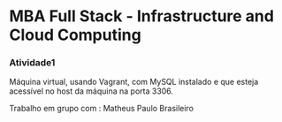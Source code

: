 # MBA Full Stack - Infrastructure and Cloud Computing

### Atividade1
Máquina virtual, usando Vagrant, com MySQL instalado e que esteja acessível no host da máquina na porta 3306.  

Trabalho em grupo com : Matheus Paulo Brasileiro
